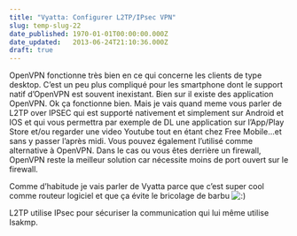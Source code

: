 ```yaml
---
title: "Vyatta: Configurer L2TP/IPsec VPN"
slug: temp-slug-22
date_published: 1970-01-01T00:00:00.000Z
date_updated:   2013-06-24T21:10:36.000Z
draft: true
---
```



OpenVPN fonctionne très bien en ce qui concerne les clients de type desktop. C’est un peu plus compliqué pour les smartphone dont le support natif d’OpenVPN est souvent inexistant. Bien sur il existe des application OpenVPN. Ok ça fonctionne bien. Mais je vais quand meme vous parler de L2TP over IPSEC qui est supporté nativement et simplement sur Android et IOS et qui vous permettra par exemple de DL une application sur l’App/Play Store et/ou regarder une video Youtube tout en étant chez Free Mobile…et sans y passer l’après midi. Vous pouvez également l’utilisé comme alternative à OpenVPN. Dans le cas ou vous êtes derrière un firewall, OpenVPN reste la meilleur solution car nécessite moins de port ouvert sur le firewall.

Comme d’habitude je vais parler de Vyatta parce que c’est super cool comme routeur logiciel et que ça évite le bricolage de barbu ![:)](http://blog.vsense.fr/wp-includes/images/smilies/simple-smile.png)

L2TP utilise IPsec pour sécuriser la communication qui lui même utilise Isakmp.



